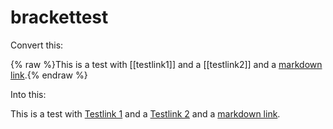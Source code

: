 # brackettest

Convert this:

{% raw %}This is a test with [[testlink1]] and a [[testlink2]] and a [markdown link](/).{% endraw %}

Into this:

This is a test with [Testlink 1](/testlink1) and a [Testlink 2](/testlink2) and a [markdown link](/).
